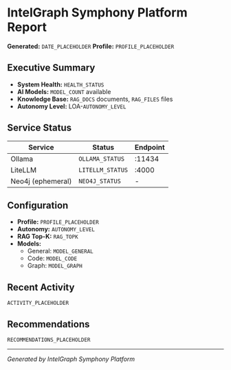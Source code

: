 # IntelGraph Symphony Platform Report

**Generated:** `DATE_PLACEHOLDER`
**Profile:** `PROFILE_PLACEHOLDER`

## Executive Summary

- **System Health:** `HEALTH_STATUS`
- **AI Models:** `MODEL_COUNT` available
- **Knowledge Base:** `RAG_DOCS` documents, `RAG_FILES` files
- **Autonomy Level:** LOA-`AUTONOMY_LEVEL`

## Service Status

| Service           | Status           | Endpoint |
| ----------------- | ---------------- | -------- |
| Ollama            | `OLLAMA_STATUS`  | :11434   |
| LiteLLM           | `LITELLM_STATUS` | :4000    |
| Neo4j (ephemeral) | `NEO4J_STATUS`   | -        |

## Configuration

- **Profile:** `PROFILE_PLACEHOLDER`
- **Autonomy:** `AUTONOMY_LEVEL`
- **RAG Top-K:** `RAG_TOPK`
- **Models:**
  - General: `MODEL_GENERAL`
  - Code: `MODEL_CODE`
  - Graph: `MODEL_GRAPH`

## Recent Activity

`ACTIVITY_PLACEHOLDER`

## Recommendations

`RECOMMENDATIONS_PLACEHOLDER`

---

_Generated by IntelGraph Symphony Platform_
